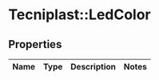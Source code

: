 # Tecniplast::LedColor

## Properties
Name | Type | Description | Notes
------------ | ------------- | ------------- | -------------


